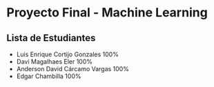 # Proyecto Final - Machine Learning

## Lista de Estudiantes

- Luis Enrique Cortijo Gonzales 100%
- Davi Magalhaes Eler 100%
- Anderson David Cárcamo Vargas 100%
- Edgar Chambilla 100%
